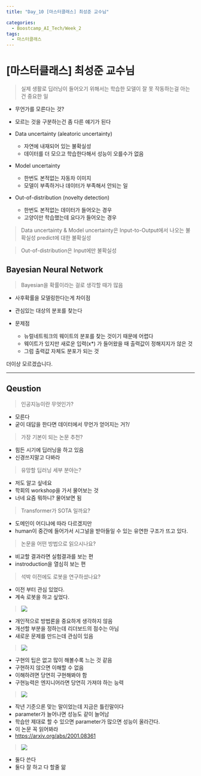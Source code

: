 ```yaml
---
title: "Day_10 [마스터클래스] 최성준 교수님"

categories:
  - Boostcamp_AI_Tech/Week_2
tags:
  - 마스터클래스
---
```


# [마스터클래스] 최성준 교수님

> 실제 생활로 딥러닝이 들어오기 위해서는 학습한 모델이 잘 못 작동하는걸 아는건 중요한 일

- 무언가를 모른다는 것?
- 모르는 것을 구분하는건 좀 다른 얘기가 된다

- Data uncertainty (aleatoric uncertainty)
  - 자연에 내재되어 있는 불확실성
  - 데이터를 더 모으고 학습한다해서 성능이 오를수가 없음
- Model uncertainty
  - 한번도 본적없는 자동차 이미지
  - 모델이 부족하거나 데이터가 부족해서 안되는 일
- Out-of-distribution (novelty detection)
  - 한번도 본적없는 데이터가 들어오는 경우
  - 고양이만 학습했는데 요다가 들어오는 경우

> Data uncertainty & Model uncertainty은 Input-to-Output에서 나오는 불확실성
predict에 대한 불확실성

> Out-of-distribution은 Input에만 불확실성

## Bayesian Neural Network

> Bayesian을 확률이라는 걸로 생각할 때가 많음

- 사후확률을 모델링한다는게 차이점
- 관심있는 대상의 분포를 찾는다

- 문제점
  - 뉴럴네트워크의 웨이트의 분포를 찾는 것이기 때문에 어렵다
  - 웨이트가 있지만 새로운 입력(x*) 가 들어왔을 때 출력값이 정해지지가 않은 것
  - 그럼 출력값 자체도 분포가 되는 것

더이상 모르겠습니다.

---
## Qeustion

> 인공지능이란 무엇인가?

- 모른다
- 굳이 대답을 한다면 데이터에서 무언가 얻어지는 거?/

>  가장 기본이 되는 논문 추천?

- 힘든 시기에 딥러닝을 하고 있음
- 신경쓰지말고 다봐라

> 유망할 딥러닝 세부 분야는?

- 저도 알고 싶네요
- 학회의 workshop을 가서 물어보는 것
- 너네 요즘 뭐하니? 물어보면 됨
  
> Transformer가 SOTA 일까요?

- 도메인이 어디냐에 따라 다르겠지만
- human이 중간에 들어가서 시그널을 받아들일 수 있는 유연한 구조가 뜨고 있다.

> 논문을 어떤 방법으로 읽으시나요?

- 비교할 결과라면 실험결과를 보는 편
- instroduction을 열심히 보는 편

> 석박 이전에도 로봇을 연구하셨나요?

- 이전 부터 관심 있었다.
- 계속 로봇을 하고 싶었다.

> ![]({{site.url}}/assets/images/2021-08-13-18-52-45.png)

- 개인적으로 방법론을 중요하게 생각하지 않음
- 개선할 부분을 정하는데 리더보드의 점수는 아님
- 새로운 문제를 만드는데 관심이 있음

> ![]({{site.url}}/assets/images/2021-08-13-18-54-10.png)

- 구현의 팁은 없고 많이 해볼수록 느는 것 같음
- 구현하지 않으면 이해할 수 없음
- 이해하려면 당연히 구현해봐야 함
- 구현능력은 엔지니어라면 당연히 가져야 하는 능력

> ![]({{site.url}}/assets/images/2021-08-13-18-55-02.png)

- 작년 기준으론 맞는 말이었는데 지금은 틀린말이다
- parameter가 늘어나면 성능도 같이 늘어남
- 학습만 제대로 할 수 있으면 parameter가 많으면 성능이 올라간다.
- 이 논문 꼭 읽어봐라
- https://arxiv.org/abs/2001.08361

> ![]({{site.url}}/assets/images/2021-08-13-18-56-30.png)

- 둘다 쓴다
- 둘다 잘 하고 다 할줄 앎